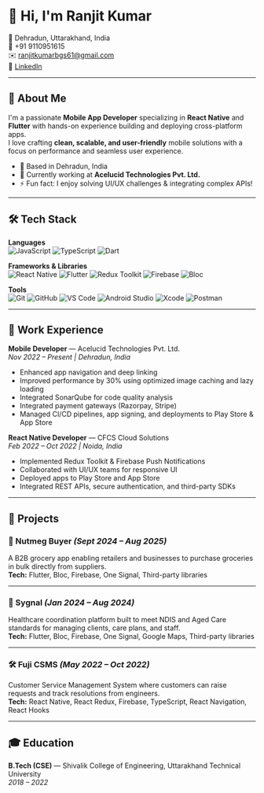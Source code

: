 # 👋 Hi, I'm Ranjit Kumar

📍 Dehradun, Uttarakhand, India  
📱 +91 9110951615  
✉️ [ranjitkumarbgs61@gmail.com](mailto:ranjitkumarbgs61@gmail.com)  
🔗 [LinkedIn](https://www.linkedin.com/in/ranjit-kumar-99141317b) 

---

## 💫 About Me
I'm a passionate **Mobile App Developer** specializing in **React Native** and **Flutter** with hands-on experience building and deploying cross-platform apps.  
I love crafting **clean, scalable, and user-friendly** mobile solutions with a focus on performance and seamless user experience.

- 📍 Based in Dehradun, India  
- 💼 Currently working at **Acelucid Technologies Pvt. Ltd.**  
- ⚡ Fun fact: I enjoy solving UI/UX challenges & integrating complex APIs!

---

## 🛠 Tech Stack

**Languages**  
![JavaScript](https://img.shields.io/badge/-JavaScript-F7DF1E?style=flat&logo=javascript&logoColor=black)
![TypeScript](https://img.shields.io/badge/-TypeScript-3178C6?style=flat&logo=typescript&logoColor=white)
![Dart](https://img.shields.io/badge/-Dart-0175C2?style=flat&logo=dart&logoColor=white)

**Frameworks & Libraries**  
![React Native](https://img.shields.io/badge/-React%20Native-61DAFB?style=flat&logo=react&logoColor=black)
![Flutter](https://img.shields.io/badge/-Flutter-02569B?style=flat&logo=flutter&logoColor=white)
![Redux Toolkit](https://img.shields.io/badge/-Redux%20Toolkit-764ABC?style=flat&logo=redux&logoColor=white)
![Firebase](https://img.shields.io/badge/-Firebase-FFCA28?style=flat&logo=firebase&logoColor=black)
![Bloc](https://img.shields.io/badge/-Bloc-25A162?style=flat)

**Tools**  
![Git](https://img.shields.io/badge/-Git-F05032?style=flat&logo=git&logoColor=white)
![GitHub](https://img.shields.io/badge/-GitHub-181717?style=flat&logo=github)
![VS Code](https://img.shields.io/badge/-VS%20Code-007ACC?style=flat&logo=visual-studio-code&logoColor=white)
![Android Studio](https://img.shields.io/badge/-Android%20Studio-3DDC84?style=flat&logo=android-studio&logoColor=white)
![Xcode](https://img.shields.io/badge/-Xcode-1575F9?style=flat&logo=xcode&logoColor=white)
![Postman](https://img.shields.io/badge/-Postman-FF6C37?style=flat&logo=postman&logoColor=white)

---

## 💼 Work Experience

**Mobile Developer** — Acelucid Technologies Pvt. Ltd.  
*Nov 2022 – Present | Dehradun, India*  
- Enhanced app navigation and deep linking  
- Improved performance by 30% using optimized image caching and lazy loading  
- Integrated SonarQube for code quality analysis  
- Integrated payment gateways (Razorpay, Stripe)  
- Managed CI/CD pipelines, app signing, and deployments to Play Store & App Store  

**React Native Developer** — CFCS Cloud Solutions  
*Feb 2022 – Oct 2022 | Noida, India*  
- Implemented Redux Toolkit & Firebase Push Notifications  
- Collaborated with UI/UX teams for responsive UI  
- Deployed apps to Play Store and App Store  
- Integrated REST APIs, secure authentication, and third-party SDKs  

---

## 📱 Projects

### 🛒 Nutmeg Buyer *(Sept 2024 – Aug 2025)*
A B2B grocery app enabling retailers and businesses to purchase groceries in bulk directly from suppliers.  
**Tech:** Flutter, Bloc, Firebase, One Signal, Third-party libraries  


---

### 🏥 Sygnal *(Jan 2024 – Aug 2024)*
Healthcare coordination platform built to meet NDIS and Aged Care standards for managing clients, care plans, and staff.  
**Tech:** Flutter, Bloc, Firebase, One Signal, Google Maps, Third-party libraries  

---

### 🛠 Fuji CSMS *(May 2022 – Oct 2022)*
Customer Service Management System where customers can raise requests and track resolutions from engineers.  
**Tech:** React Native, React Redux, Firebase, TypeScript, React Navigation, React Hooks  


---

## 🎓 Education
**B.Tech (CSE)** — Shivalik College of Engineering, Uttarakhand Technical University  
*2018 – 2022*
